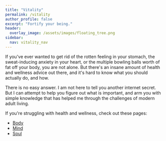 ```yaml
---
title: "Vitality"
permalink: /vitality
author_profile: false
excerpt: "Fortify your being."
header:
  overlay_image: /assets/images/floating_tree.png
sidebar:
  nav: vitality_nav
---
```


If you've ever wanted to get rid of the rotten feeling in your stomach, the sweat-inducing anxiety in your heart, or the multiple bowling balls worth of fat off your body, you are not alone. But there's an insane amount of health and wellness advice out there, and it's hard to know what you should actually do, and how.

There is no easy answer. I am not here to tell you another internet secret. But I can attempt to help you figure out what is important, and arm you with simple knowledge that has helped me through the challenges of modern adult living.

If you're struggling with health and wellness, check out these pages:
* [Body](/vitality/body)
* [Mind](/vitality/mind)
* [Soul](/vitality/soul)

